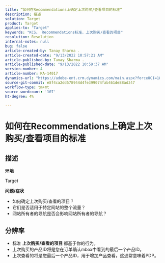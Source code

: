 ```yaml
---
title: “如何在Recommendations上确定上次购买/查看项目的标准”
description: 描述
solution: Target
product: Target
applies-to: "Target"
keywords: "KCS， Recommendations标准，上次购买/查看的项目"
resolution: Resolution
internal-notes: null
bug: false
article-created-by: Tanay Sharma .
article-created-date: "9/13/2022 10:57:21 AM"
article-published-by: Tanay Sharma .
article-published-date: "9/13/2022 10:59:37 AM"
version-number: 4
article-number: KA-14017
dynamics-url: "https://adobe-ent.crm.dynamics.com/main.aspx?forceUCI=1&pagetype=entityrecord&etn=knowledgearticle&id=99a986d1-5233-ed11-9db1-002248086735"
source-git-commit: e8f4ca2dd578944d4fe399074fab461de88ad247
workflow-type: tm+mt
source-wordcount: '107'
ht-degree: 4%

---
```


# 如何在Recommendations上确定上次购买/查看项目的标准

## 描述


<b>环境</b>

Target



<b>问题/症状</b>

- 如何确定上次购买/查看的项目？
- 它们是否适用于特定网站的整个流量？
- 网站所有者的导航是否会影响网站所有者的导航？





## 分辨率


- 标准 <b>上次购买/查看的项目 </b>都基于你的行为。
- 上次购买的产品ID将是您在订单确认mbox中看到的最后一个产品ID。
- 上次查看的将是您最后一个产品ID，用于增加产品查看，这通常意味着PDP。

